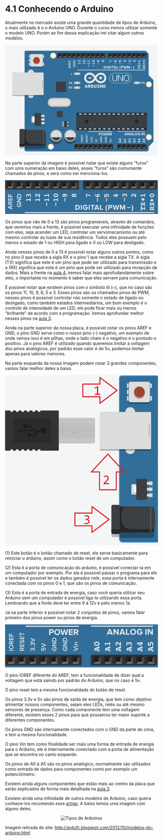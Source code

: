 # 4.1 Conhecendo o Arduino

<p>Atualmente no mercado existe uma grande quantidade de tipos de Arduino, o mais utilizado é o o Arduino UNO. Durante o curso iremos utilizar somente o modelo UNO. Porém ao fim dessa explicação irei citar algum outros modelos.</p>
<p align="center">
    <img src="../imgs/ModuloBasico/Uno/Uno.jpg" alt="Arduino Uno">
</p>

<p>Na parte superior da imagem é possível notar que existe alguns "furos" com uma numeração em baixo deles, esses "furos" são comumente chamados de pinos, e será como irei menciona-los.
</p>

<p align="center">
    <img src="../imgs/ModuloBasico/Uno/UnoSup.jpg" alt="Arduino Uno">
</p>

<p>Os pinos que vão de 0 a 13 são pinos programáveis, através de comandos, que veremos mais a frente, é possível executar uma infinidade de funções com eles, seja acender um LED, controlar um servomecanismo ou até mesmo controlar as luzes de sua residência. Todos eles possuem pelo menos o estado de 1 ou HIGH para ligado e 0 ou LOW para desligado. </p>

Ainda nesses pinos de 0 a 13 é possível notar alguns outros pontos, como no pino 0 que recebe a sigla RX e o pino 1 que recebe a sigla TX. A sigla (TX) significa que este é um pino que pode ser utilizado para transmissão e a (RX) significa que este é um pino que pode ser utilizado para recepção de dados. Mais a frente na [aula 4](/src/4-Modulo-basico/4-IO), iremos falar mais aprofudandamente sobre eles, o importante no momento é saber que eles servem para comunicação.
<p></p>

É possível notar que existem pinos com o simbolo til (~), que no caso são os pinos 11, 10, 9, 6, 5 e 3. Esses pinos são os chamados pinos de PWM, nesses pinos é possível controlar não somente o estado de ligado ou desligado, como também estados intermediários, um bom exemplo é o controle de intensidade de um LED, ele pode ficar mais ou menos "brilhante" de acordo com a programação. Iremos aprofundar melhor nesses pinos na [aula 3](/src/4-Modulo-basico/2-Eletronica-basica).
<p></p>

<p>Ainda na parte superior da nossa placa, é possível notar os pinos AREF e GND, o pino GND serve como o nosso pino (-) negativo, um exemplo de onde vemos isso é em pilhas, onde o lado chato é o negativo e o pontudo o positivo. Já o pino AREF é utilizado quando queremos limitar a voltagem dos pinos analógicos, por padrão esse valor é de 5v, podemos limitar apenas para valores menores.
</p>

Na parte esquerda da nossa imagem podem notar 3 grandes componentes, vamos falar melhor deles a baixo.
<p></p>

<p align="center">
    <img src="../imgs/ModuloBasico/Uno/UnoEsq.jpg" alt="Arduino Uno">
</p>

(1) Este botão é o botão chamado de reset, ele serve basicamente para reiniciar o arduino, assim como o botão reset de um computador.  
<p></p>

(2) Esta é a porta de comunicação do arduino, é possível conectar-la em um computador por exemplo. Por ela é possivel passar o programa para ele e também é possível ler os dados gerados nele, essa porta é internamente conectada com os pinos 0 e 1, que são os pinos de comunicação.  
<p></p>

(3) Esta é a porta de entrada de energia, caso você queria utilizar seu Arduino sem um computador é possível liga-lo utilizando essa porta. Lembrando que a fonte deve ter entre 9 à 12v e pelo menos 1a.
<p></p>

Já na parte inferior é possível notar 2 conjuntos de pinos, vamos falar primeiro dos pinos power ou pinos de energia.
<p></p>

<p align="center">
    <img src="../imgs/ModuloBasico/Uno/UnoInf.jpg" alt="Arduino Uno">
</p>

O pino IOREF diferente do AREF, tem a funcionalidade de dizer qual a voltagem que está saindo por padrão do Arduino, que no caso é 5v.
<p></p>

O pino reset tem a mesma funcionalidade do botão de reset.
<p></p>

Os pinos 3.3v e 5v são pinos de saída de energia, que tem como objetivo alimentar nossos componentes, sejam eles LEDs, relés ou até mesmo sensores de presença. Como cada componente tem uma voltagem diferente, existem esses 2 pinos para que possamos ter maior suporte a diferentes componentes.
<p></p>

Os pinos GND são internamente conectados com o GND da parte de cima, e tem a mesma funcionalidade.
<p></p>

O pino Vin tem como finalidade ser mais uma forma de entrada de energia para o Arduino, ele é internamente conectado com a porta de alimentação que se encontra no canto esquerdo.
<p></p>

Os pinos de A0 à A5 são os pinos analógico, normalmente são utilizados como entrada de dados para componentes como por exemplo um potenciômetro.
<p></p>

Existem ainda alguns componentes que estão mais ao centro da placa que serão explicados de forma mais detalhada na [aula 3](/src/4-Modulo-basico/2-Eletronica-basica).
<p></p>

Existem ainda uma infinidade de outros modelos de Arduino, caso queira conhece-los recomendo esse [artigo](https://www.arduino.cc/en/hardware). A baixo temos uma imagem com alguns deles.
<p></p>

<p align="center">
    <img src="http://1.bp.blogspot.com/-V3RlUkAgP2c/UHo6unaVgNI/AAAAAAAAALQ/Aenlp91DQHs/s1600/arduinos.png" alt="Tipos de Arduinos">
</p>

Imagem retirada do site: http://ardufc.blogspot.com/2012/10/modelos-do-arduino.html
